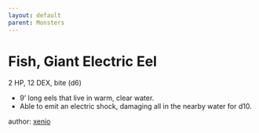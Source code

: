 ```yaml
---
layout: default
parent: Monsters 
--- 
```

# Fish, Giant Electric Eel
2 HP, 12 DEX, bite (d6)  
- 9’ long eels that live in warm, clear water.  
- Able to emit an electric shock, damaging all in the nearby water for d10.  

author: [xenio](https://xenioinabottle.blogspot.com) 
